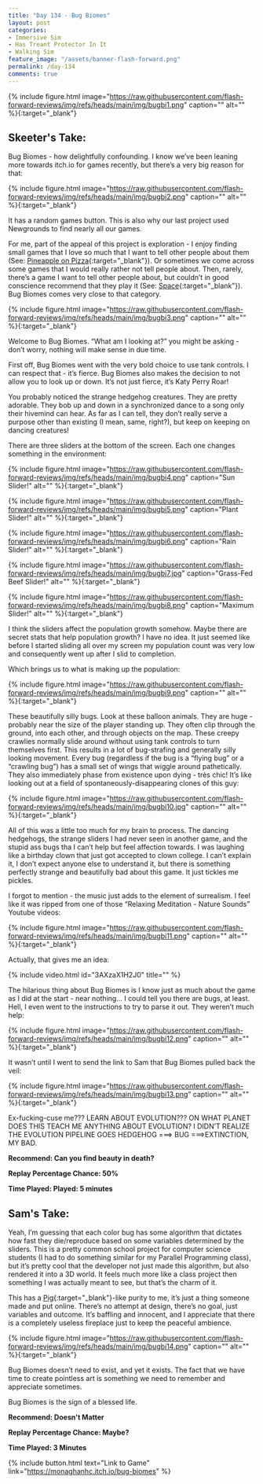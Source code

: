 ```yaml
---
title: "Day 134 - Bug Biomes"
layout: post
categories:
- Immersive Sim
- Has Treant Protector In It
- Walking Sim
feature_image: "/assets/banner-flash-forward.png"
permalink: /day-134
comments: true
---
```


{% include figure.html image="https://raw.githubusercontent.com/flash-forward-reviews/img/refs/heads/main/img/bugbi1.png" caption="" alt="" %}{:target="_blank"}

## Skeeter's Take:

Bug Biomes - how delightfully confounding. I know we’ve been leaning more towards itch.io for games recently, but there’s a very big reason for that:

{% include figure.html image="https://raw.githubusercontent.com/flash-forward-reviews/img/refs/heads/main/img/bugbi2.png" caption="" alt="" %}{:target="_blank"}

It has a random games button. This is also why our last project used Newgrounds to find nearly all our games. 

For me, part of the appeal of this project is exploration - I enjoy finding small games that I love so much that I want to tell other people about them (See: [Pineapple on Pizza](https://flash-forward-reviews.github.io/day-113){:target="_blank"}). Or sometimes we come across some games that I would really rather not tell people about. Then, rarely, there’s a game I want to tell other people about, but couldn’t in good conscience recommend that they play it (See: [Space](https://flash-forward-reviews.github.io/day-25){:target="_blank"}). Bug Biomes comes very close to that category.

{% include figure.html image="https://raw.githubusercontent.com/flash-forward-reviews/img/refs/heads/main/img/bugbi3.png" caption="" alt="" %}{:target="_blank"}

Welcome to Bug Biomes. “What am I looking at?” you might be asking - don’t worry, nothing will make sense in due time. 

First off, Bug Biomes went with the very bold choice to use tank controls. I can respect that - it’s fierce. Bug Biomes also makes the decision to not allow you to look up or down. It’s not just fierce, it’s Katy Perry Roar!

You probably noticed the strange hedgehog creatures. They are pretty adorable. They bob up and down in a synchronized dance to a song only their hivemind can hear. As far as I can tell, they don’t really serve a purpose other than existing (I mean, same, right?), but keep on keeping on dancing creatures! 

There are three sliders at the bottom of the screen. Each one changes something in the environment:

{% include figure.html image="https://raw.githubusercontent.com/flash-forward-reviews/img/refs/heads/main/img/bugbi4.png" caption="Sun Slider!" alt="" %}{:target="_blank"}

{% include figure.html image="https://raw.githubusercontent.com/flash-forward-reviews/img/refs/heads/main/img/bugbi5.png" caption="Plant Slider!" alt="" %}{:target="_blank"}

{% include figure.html image="https://raw.githubusercontent.com/flash-forward-reviews/img/refs/heads/main/img/bugbi6.png" caption="Rain Slider!" alt="" %}{:target="_blank"}

{% include figure.html image="https://raw.githubusercontent.com/flash-forward-reviews/img/refs/heads/main/img/bugbi7.jpg" caption="Grass-Fed Beef Slider!" alt="" %}{:target="_blank"}

{% include figure.html image="https://raw.githubusercontent.com/flash-forward-reviews/img/refs/heads/main/img/bugbi8.png" caption="Maximum Slider!" alt="" %}{:target="_blank"}

I think the sliders affect the population growth somehow. Maybe there are secret stats that help population growth? I have no idea. It just seemed like before I started sliding all over my screen my population count was very low and consequently went up after I slid to completion. 

Which brings us to what is making up the population:

{% include figure.html image="https://raw.githubusercontent.com/flash-forward-reviews/img/refs/heads/main/img/bugbi9.png" caption="" alt="" %}{:target="_blank"}

These beautifully silly bugs. Look at these balloon animals. They are huge - probably near the size of the player standing up. They often clip through the ground, into each other, and through objects on the map. These creepy crawlies normally slide around without using tank controls to turn themselves first. This results in a lot of bug-strafing and generally silly looking movement. Every bug (regardless if the bug is a “flying bug” or a “crawling bug”) has a small set of wings that wiggle around pathetically. They also immediately phase from existence upon dying - très chic! It’s like looking out at a field of spontaneously-disappearing clones of this guy:

{% include figure.html image="https://raw.githubusercontent.com/flash-forward-reviews/img/refs/heads/main/img/bugbi10.jpg" caption="" alt="" %}{:target="_blank"}

All of this was a little too much for my brain to process. The dancing hedgehogs, the strange sliders I had never seen in another game, and the stupid ass bugs tha I can’t help but feel affection towards. I was laughing like a birthday clown that just got accepted to clown college. I can’t explain it, I don’t expect anyone else to understand it, but there is something perfectly strange and beautifully bad about this game. It just tickles me pickles. 

I forgot to mention - the music just adds to the element of surrealism. I feel like it was ripped from one of those “Relaxing Meditation - Nature Sounds” Youtube videos: 

{% include figure.html image="https://raw.githubusercontent.com/flash-forward-reviews/img/refs/heads/main/img/bugbi11.png" caption="" alt="" %}{:target="_blank"}

Actually, that gives me an idea:

{% include video.html id="3AXzaX1H2J0" title="" %}

The hilarious thing about Bug Biomes is I know just as much about the game as I did at the start - near nothing… I could tell you there are bugs, at least. Hell, I even went to the instructions to try to parse it out. They weren’t much help:

{% include figure.html image="https://raw.githubusercontent.com/flash-forward-reviews/img/refs/heads/main/img/bugbi12.png" caption="" alt="" %}{:target="_blank"}

It wasn’t until I went to send the link to Sam that Bug Biomes pulled back the veil: 

{% include figure.html image="https://raw.githubusercontent.com/flash-forward-reviews/img/refs/heads/main/img/bugbi13.png" caption="" alt="" %}{:target="_blank"}

Ex-fucking-cuse me??? LEARN ABOUT EVOLUTION??? ON WHAT PLANET DOES THIS TEACH ME ANYTHING ABOUT EVOLUTION? I DIDN’T REALIZE THE EVOLUTION PIPELINE GOES HEDGEHOG ===> BUG ===>EXTINCTION, MY BAD.

**Recommend: Can you find beauty in death?**

**Replay Percentage Chance: 50%**

**Time Played: Played: 5 minutes**

## Sam's Take:

Yeah, I’m guessing that each color bug has some algorithm that dictates how fast they die/reproduce based on some variables determined by the sliders. This is a pretty common school project for computer science students (I had to do something similar for my Parallel Programming class), but it’s pretty cool that the developer not just made this algorithm, but also rendered it into a 3D world. It feels much more like a class project then something I was actually meant to see, but that’s the charm of it.

This has a [Pig](https://flash-forward-reviews.github.io/day-4){:target="_blank"}-like purity to me, it’s just a thing someone made and put online. There’s no attempt at design, there’s no goal, just variables and outcome. It’s baffling and innocent, and I appreciate that there is a completely useless fireplace just to keep the peaceful ambience.

{% include figure.html image="https://raw.githubusercontent.com/flash-forward-reviews/img/refs/heads/main/img/bugbi14.png" caption="" alt="" %}{:target="_blank"}

Bug Biomes doesn’t need to exist, and yet it exists. The fact that we have time to create pointless art is something we need to remember and appreciate sometimes.

Bug Biomes is the sign of a blessed life.

**Recommend: Doesn't Matter**

**Replay Percentage Chance: Maybe?**

**Time Played: 3 Minutes**

{% include button.html text="Link to Game" link="https://monaghanhc.itch.io/bug-biomes" %}